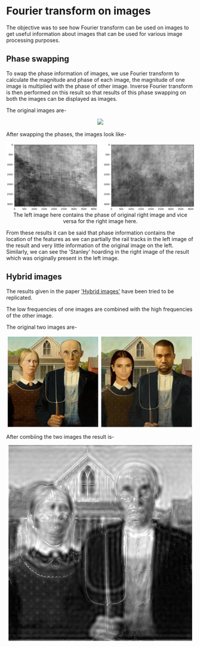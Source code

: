 # Fourier transform on images

The objective was to see how Fourier transform can be used on images to get useful information about images that can be used for various image processing purposes.

## Phase swapping 

To swap the phase information of images, we use Fourier transform to calculate the magnitude and phase of each image, the magnitude of one image is multiplied with the phase of other image.
Inverse Fourier transform is then performed on this result so that results of this phase swapping on both the images can be displayed as images.

The original images are- 
<p align="center">
  <img src="images/9n10.png">
</p>

After swapping the phases, the images look like-
<p align="center">
  <img src="images/ph2ph1.png">
  The left image here contains the phase of original right image and vice versa for the right image here.
</p>

From these results it can be said that phase information contains the location of the features as we can partially the rail tracks in the left image of the result and very little 
information of the original image on the left. Similarly, we can see the 'Stanley' hoarding in the right image of the result which was originally present in the left image. 

## Hybrid images

The results given in the paper ['Hybrid images'](https://stanford.edu/class/ee367/reading/OlivaTorralb_Hybrid_Siggraph06.pdf) have been tried to be replicated. 

The low frequencies of one images are combined with the high frequencies of the other image.

The original two images are-
<p align="center">
  <img src="images/hmmm.png">
</p>

After combiing the two images the result is-
<p align="center">
  <img src="images/hybrid.png">
</p>
